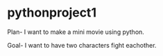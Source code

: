 # pythonproject1


Plan- 
I want to make a mini movie using python.

Goal- 
I want to have two characters fight eachother.
